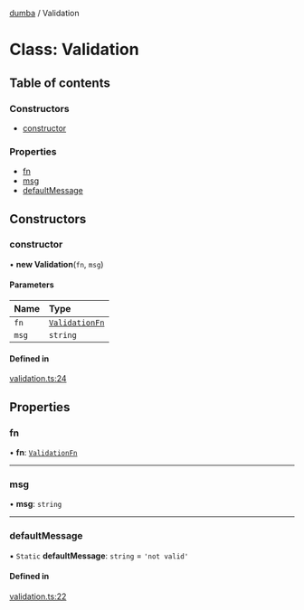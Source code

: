 [dumba](../README.md) / Validation

# Class: Validation

## Table of contents

### Constructors

- [constructor](Validation.md#constructor)

### Properties

- [fn](Validation.md#fn)
- [msg](Validation.md#msg)
- [defaultMessage](Validation.md#defaultmessage)

## Constructors

### constructor

• **new Validation**(`fn`, `msg`)

#### Parameters

| Name | Type |
| :------ | :------ |
| `fn` | [`ValidationFn`](../README.md#validationfn) |
| `msg` | `string` |

#### Defined in

[validation.ts:24](https://github.com/ivandotv/dumba/blob/ebd1634/packages/dumba/src/validation.ts#L24)

## Properties

### fn

• **fn**: [`ValidationFn`](../README.md#validationfn)

___

### msg

• **msg**: `string`

___

### defaultMessage

▪ `Static` **defaultMessage**: `string` = `'not valid'`

#### Defined in

[validation.ts:22](https://github.com/ivandotv/dumba/blob/ebd1634/packages/dumba/src/validation.ts#L22)
